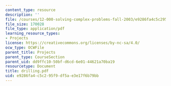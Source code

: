 ```yaml
---
content_type: resource
description: ''
file: /courses/12-000-solving-complex-problems-fall-2003/e9286fa4c5c295f9df5ae3e17f6b79bb_drilling.pdf
file_size: 170028
file_type: application/pdf
learning_resource_types:
- Projects
license: https://creativecommons.org/licenses/by-nc-sa/4.0/
ocw_type: OCWFile
parent_title: Projects
parent_type: CourseSection
parent_uid: dd9ffc10-50bf-d6cd-6e01-44621a70ba19
resourcetype: Document
title: drilling.pdf
uid: e9286fa4-c5c2-95f9-df5a-e3e17f6b79bb
---
```

